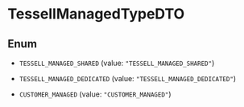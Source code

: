 

# TessellManagedTypeDTO

## Enum


* `TESSELL_MANAGED_SHARED` (value: `"TESSELL_MANAGED_SHARED"`)

* `TESSELL_MANAGED_DEDICATED` (value: `"TESSELL_MANAGED_DEDICATED"`)

* `CUSTOMER_MANAGED` (value: `"CUSTOMER_MANAGED"`)



